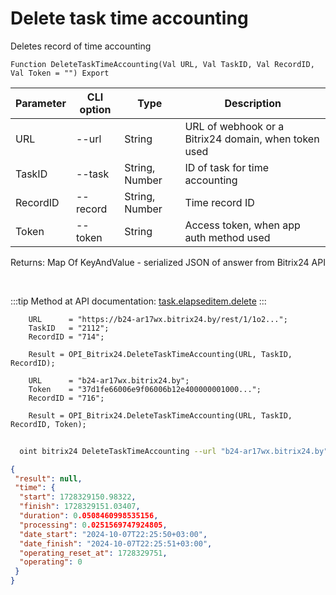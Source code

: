 ﻿---
sidebar_position: 2
---

# Delete task time accounting
 Deletes record of time accounting



`Function DeleteTaskTimeAccounting(Val URL, Val TaskID, Val RecordID, Val Token = "") Export`

  | Parameter | CLI option | Type | Description |
  |-|-|-|-|
  | URL | --url | String | URL of webhook or a Bitrix24 domain, when token used |
  | TaskID | --task | String, Number | ID of task for time accounting |
  | RecordID | --record | String, Number | Time record ID |
  | Token | --token | String | Access token, when app auth method used |

  
  Returns:  Map Of KeyAndValue - serialized JSON of answer from Bitrix24 API

<br/>

:::tip
Method at API documentation: [task.elapseditem.delete](https://dev.1c-bitrix.ru/rest_help/tasks/task/elapseditem/delete.php)
:::
<br/>


```bsl title="Code example"
    URL      = "https://b24-ar17wx.bitrix24.by/rest/1/1o2...";
    TaskID   = "2112";
    RecordID = "714";

    Result = OPI_Bitrix24.DeleteTaskTimeAccounting(URL, TaskID, RecordID);

    URL      = "b24-ar17wx.bitrix24.by";
    Token    = "37d1fe66006e9f06006b12e400000001000...";
    RecordID = "716";

    Result = OPI_Bitrix24.DeleteTaskTimeAccounting(URL, TaskID, RecordID, Token);
```



```sh title="CLI command example"
    
  oint bitrix24 DeleteTaskTimeAccounting --url "b24-ar17wx.bitrix24.by" --task "1088" --record "308" --token "fe3fa966006e9f06006b12e400000001000..."

```

```json title="Result"
{
 "result": null,
 "time": {
  "start": 1728329150.98322,
  "finish": 1728329151.03407,
  "duration": 0.0508460998535156,
  "processing": 0.0251569747924805,
  "date_start": "2024-10-07T22:25:50+03:00",
  "date_finish": "2024-10-07T22:25:51+03:00",
  "operating_reset_at": 1728329751,
  "operating": 0
 }
}
```
